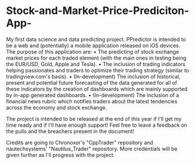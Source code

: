 # Stock-and-Market-Price-Prediciton-App-
My first data science and data predicting project. PPredictor is intended to be a web and (potentially) a mobile application released on iOS devices. The purpose of this application are:
• The predicting of stock exchange market prices for each traded element (with the main ones in testing being the EUR/USD, Gold, Apple and Tesla).
• The inclusion of trading indicators helping passionates and traders to optimize their trading strategy (similar to tradingview.com's basis). 
• (In-development) The inclusion of historical, present and potential future forecasting of the data generated for all of these indicators by the creation of dashboards which are mainly supported by in-app generated dashboards.
• (In-development) The inclusion of a financial news rubric which notifies traders about the latest tendencies across the economy and stock exchange.

The project is intended to be released at the end of this year if I'll get my time ready and if I'll have enough support! Feel free to leave a feedback on the pulls and the breachers present in the document!

Credits are going to Chronoxor's "CppTrader" repository and nautechsystems' "Nautilus_Trader" repository. More credentials will be given further as I'll progress with the project. 
